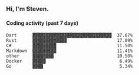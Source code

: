 ### Hi, I'm Steven.

#### Coding activity (past 7 days)
```
Dart      ▓▓▓▓▓▓▓▓▓▓▓▓▓▓▓▓▓▓▓▓▓▓▓▓▓▓▓▓▓▓  37.67%
Rust      ▓▓▓▓▓▓▓▓▓▓▓▓▓                   17.09%
C#        ▓▓▓▓▓▓▓▓▓                       11.50%
Markdown  ▓▓▓▓▓▓▓▓▓                       11.41%
other     ▓▓▓▓▓▓▓▓                        10.50%
Docker    ▓▓▓▓▓                            6.49%
Go        ▓▓▓▓                             5.34%
```
